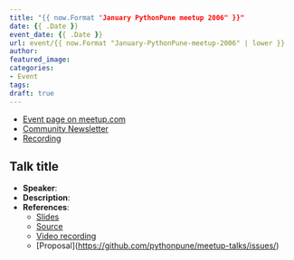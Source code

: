 ```yaml
---
title: "{{ now.Format "January PythonPune meetup 2006" }}"
date: {{ .Date }}
event_date: {{ .Date }}
url: event/{{ now.Format "January-PythonPune-meetup-2006" | lower }}
author:
featured_image:
categories:
- Event
tags:
draft: true
---
```


  * [Event page on meetup.com]()
  * [Community Newsletter](./community_news.md)
  * [Recording]() <!-- link to video recording of live stream/whole event if available -->

## Talk title
  * **Speaker**: <!-- name of the speaker -->
  * **Description**: <!-- Short description about the
    talk/workshop. What was covered? -->
  * **References**:
    * [Slides]() <!-- link to slides -->
	* [Source]() <!-- link to any code/snippets from talk -->
	* [Video recording]() <!-- link to any video recording if available -->
	* [Proposal](https://github.com/pythonpune/meetup-talks/issues/<issue number>)
